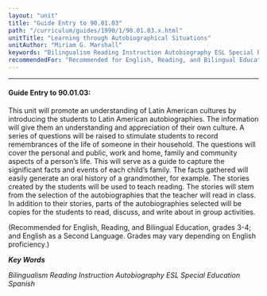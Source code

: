 ```yaml
---
layout: "unit"
title: "Guide Entry to 90.01.03"
path: "/curriculum/guides/1990/1/90.01.03.x.html"
unitTitle: "Learning through Autobiographical Situations"
unitAuthor: "Miriam G. Marshall"
keywords: "Bilingualism Reading Instruction Autobiography ESL Special Education Spanish"
recommendedFor: "Recommended for English, Reading, and Bilingual Education, grades 3-4; and English as a Second Language. Grades may vary depending on English proficiency."
---
```

<body>
<hr/>
 <h4>
  Guide Entry to 90.01.03:
 </h4>
 This unit will promote an understanding of Latin American cultures by introducing the students to Latin American autobiographies. The information will give them an understanding and appreciation of their own culture. A series of questions will be raised to stimulate students to record remembrances of the life of someone in their household. The questions will cover the personal and public, work and home, family and community aspects of a person’s life. This will serve as a guide to capture the significant facts and events of each child’s family. The facts gathered will easily generate an oral history of a grandmother, for example. The stories created by the students will be used to teach reading. The stories will stem from the selection of the autobiographies that the teacher will read in class. In addition to their stories, parts of the autobiographies selected will be copies for the students to read, discuss, and write about in group activities.
 <p>
  (Recommended for English, Reading, and Bilingual Education, grades 3-4; and English as a Second Language. Grades may vary depending on English proficiency.)
 </p>
<p>
  <b>
   <i>
    Key Words
   </i>
  </b>
  <br/>
 </p>
 <p>
  <i>
   Bilingualism Reading Instruction Autobiography ESL Special Education Spanish
  </i>
 </p>

</body>